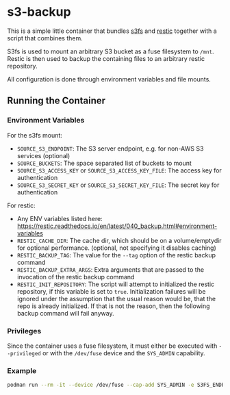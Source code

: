 s3-backup
=========

This is a simple little container that bundles [s3fs](https://github.com/s3fs-fuse/s3fs-fuse) and [restic](https://github.com/restic/restic) together with a script that combines them.

S3fs is used to mount an arbitrary S3 bucket as a fuse filesystem to `/mnt`. Restic is then used to backup the containing files to an arbitrary restic repository.

All configuration is done through environment variables and file mounts.

Running the Container
---------------------

### Environment Variables

For the s3fs mount:

* `SOURCE_S3_ENDPOINT`: The S3 server endpoint, e.g. for non-AWS S3 services (optional)
* `SOURCE_BUCKETS`: The space separated list of buckets to mount
* `SOURCE_S3_ACCESS_KEY` or `SOURCE_S3_ACCESS_KEY_FILE`: The access key for authentication
* `SOURCE_S3_SECRET_KEY` or `SOURCE_S3_SECRET_KEY_FILE`: The secret key for authentication

For restic:

* Any ENV variables listed here: https://restic.readthedocs.io/en/latest/040_backup.html#environment-variables
* `RESTIC_CACHE_DIR`: The cache dir, which should be on a volume/emptydir for optional performance. (optional, not specifying it disables caching)
* `RESTIC_BACKUP_TAG`: The value for the `--tag` option of the restic backup command
* `RESTIC_BACKUP_EXTRA_ARGS`: Extra arguments that are passed to the invocation of the restic backup command
* `RESTIC_INIT_REPOSITORY`: The script will attempt to initialized the restic repository, if this variable is set to `true`. Initialization failures will be ignored under the assumption that the usual reason would be, that the repo is already initialized. If that is not the reason, then the following backup command will fail anyway.

### Privileges

Since the container uses a fuse filesystem, it must either be executed with `--privileged` or with the `/dev/fuse` device and the `SYS_ADMIN` capability.

### Example

```bash
podman run --rm -it --device /dev/fuse --cap-add SYS_ADMIN -e S3FS_ENDPOINT=some-bucket -e S3FS_ACCESS_KEY=some-access-key -e S3FS_SECRET_KEY=some-secret-key ghcr.io/pschichtel/s3-backup:main
```

